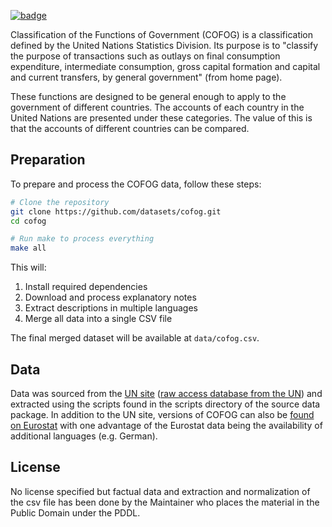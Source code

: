<a className="gh-badge" href="https://datahub.io/core/cofog"><img src="https://badgen.net/badge/icon/View%20on%20datahub.io/orange?icon=https://datahub.io/datahub-cube-badge-icon.svg&label&scale=1.25" alt="badge" /></a>

Classification of the Functions of Government (COFOG) is a classification defined by the United Nations Statistics Division. Its purpose is to "classify the purpose of transactions such as outlays on final consumption expenditure, intermediate consumption, gross capital formation and capital and current transfers, by general government" (from home page).

These functions are designed to be general enough to apply to the government of different countries. The accounts of each country in the United Nations are presented under these categories. The value of this is that the accounts of different countries can be compared.

## Preparation

To prepare and process the COFOG data, follow these steps:

```bash
# Clone the repository
git clone https://github.com/datasets/cofog.git
cd cofog

# Run make to process everything
make all
```

This will:
1. Install required dependencies
2. Download and process explanatory notes
3. Extract descriptions in multiple languages
4. Merge all data into a single CSV file

The final merged dataset will be available at `data/cofog.csv`.

## Data

Data was sourced from the [UN site][un-cofog] ([raw access database from the UN][accessdb]) and extracted using the scripts found in the scripts directory of the source data package. In addition to the UN site, versions of COFOG can also be [found on Eurostat](http://ec.europa.eu/eurostat/ramon/nomenclatures/index.cfm?TargetUrl=LST_CLS_DLD&StrNom=CL_COFOG99&StrLanguageCode=EN&StrLayoutCode=HIERARCHIC) with one advantage of the Eurostat data being the availability of additional languages (e.g. German).

[un-cofog]: http://unstats.un.org/unsd/cr/registry/regcst.asp?Cl=4&Lg=1
[accessdb]: http://unstats.un.org/unsd/cr/registry/regdntransfer.asp?f=186

## License

No license specified but factual data and extraction and normalization of the csv file has been done by the Maintainer who places the material in the Public Domain under the PDDL.

